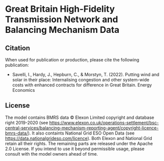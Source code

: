 # Great Britain High-Fidelity Transmission Network and Balancing Mechanism Data

## Citation

When used for publication or production, please cite the following publication: 
* Savelli, I., Hardy, J., Hepburn, C., & Morstyn, T. (2022). Putting wind and solar in their place: Internalising congestion and other system-wide costs with enhanced contracts for difference in Great Britain. Energy Economics


## License

The model contains BMRS data © Elexon Limited copyright and database right 2019-2020 (see https://www.elexon.co.uk/operations-settlement/bsc-central-services/balancing-mechanism-reporting-agent/copyright-licence-bmrs-data/). It also containts National Grid ESO Open Data (see https://data.nationalgrideso.com/licence). Both Elexon and National Grid retain all their rights. The remaining parts are released under the Apache 2.0 License. If you intend to use it beyond permissible usage, please consult with the model owners ahead of time.

